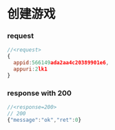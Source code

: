 # 创建游戏


### request

```js
//<request>
{
  appid:566149ada2aa4c20389901e6,
  appuri:2lk1
}

```

### response with 200

```js
//<response=200>
// 200
{"message":"ok","ret":0}
```
